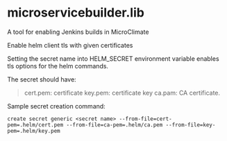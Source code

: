 # microservicebuilder.lib
A tool for enabling Jenkins builds in MicroClimate

Enable helm client tls with given certificates

Setting the secret name into HELM_SECRET environment variable enables tls options for the helm commands.

The secret should have:

> cert.pem: certificate
> key.pem: certificate key
> ca.pam: CA certificate.

Sample secret creation command:

`create secret generic <secret name> --from-file=cert-pem=.helm/cert.pem --from-file=ca-pem=.helm/ca.pem --from-file=key-pem=.helm/key.pem`
